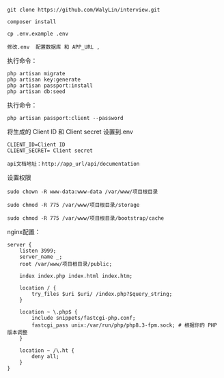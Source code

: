 	git clone https://github.com/WalyLin/interview.git

	composer install

	cp .env.example .env

	修改.env  配置数据库 和 APP_URL , 

执行命令：
```
php artisan migrate
php artisan key:generate
php artisan passport:install
php artisan db:seed
```


执行命令：
 ```
php artisan passport:client --password
```
将生成的 Client ID 和 Client secret 设置到.env
```
CLIENT_ID=Client ID
CLIENT_SECRET= Client secret
```
	api文档地址：http://app_url/api/documentation


设置权限
```
sudo chown -R www-data:www-data /var/www/项目根目录

sudo chmod -R 775 /var/www/项目根目录/storage

sudo chmod -R 775 /var/www/项目根目录/bootstrap/cache
```


nginx配置：
```
server {
    listen 3999;
    server_name _;
    root /var/www/项目根目录/public;

    index index.php index.html index.htm;

    location / {
        try_files $uri $uri/ /index.php?$query_string;
    }

    location ~ \.php$ {
        include snippets/fastcgi-php.conf;
        fastcgi_pass unix:/var/run/php/php8.3-fpm.sock; # 根据你的 PHP 版本调整
    }

    location ~ /\.ht {
        deny all;
    }
}
```

